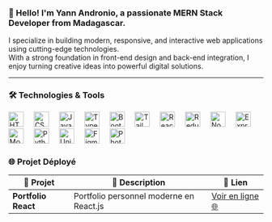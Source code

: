 <h3 align="left">👋 Hello! I'm Yann Andronio, a passionate MERN Stack Developer from Madagascar.</h3>

<p align="left">
  I specialize in building modern, responsive, and interactive web applications using cutting-edge technologies. <br/>
  With a strong foundation in front-end design and back-end integration, I enjoy turning creative ideas into powerful digital solutions.
</p>

---

### 🛠️ Technologies & Tools

<div align="left">
  <img src="https://skillicons.dev/icons?i=html" height="30" alt="HTML5" />
  <img width="12" />
  <img src="https://skillicons.dev/icons?i=css" height="30" alt="CSS3" />
  <img width="12" />
  <img src="https://skillicons.dev/icons?i=js" height="30" alt="JavaScript" />
  <img width="12" />
  <img src="https://skillicons.dev/icons?i=ts" height="30" alt="TypeScript" />
  <img width="12" />
  <img src="https://cdn.jsdelivr.net/gh/devicons/devicon/icons/bootstrap/bootstrap-original.svg" height="30" alt="Bootstrap" />
  <img width="12" />
  <img src="https://skillicons.dev/icons?i=tailwind" height="30" alt="Tailwind CSS" />
  <img width="12" />
  <img src="https://skillicons.dev/icons?i=react" height="30" alt="React" />
  <img width="12" />
  <img src="https://skillicons.dev/icons?i=redux" height="30" alt="Redux" />
  <img width="12" />
  <img src="https://skillicons.dev/icons?i=nodejs" height="30" alt="Node.js" />
  <img width="12" />
  <img src="https://skillicons.dev/icons?i=express" height="30" alt="Express.js" />
  <img width="12" />
  <img src="https://skillicons.dev/icons?i=mongodb" height="30" alt="MongoDB" />
  <img width="12" />
  <img src="https://skillicons.dev/icons?i=python" height="30" alt="Python" />
  <img width="12" />
  <img src="https://skillicons.dev/icons?i=unity" height="30" alt="Unity" />
  <img width="12" />
  <img src="https://skillicons.dev/icons?i=figma" height="30" alt="Figma" />
  <img width="12" />
  <img src="https://skillicons.dev/icons?i=ps" height="30" alt="Photoshop" />
</div>



### 🌐 Projet Déployé

| 🧩 Projet           | 📄 Description                          | 🔗 Lien                                                      |
|---------------------|------------------------------------------|--------------------------------------------------------------|
| **Portfolio React** | Portfolio personnel moderne en React.js | [Voir en ligne 🌐](https://yann-portfolio.netlify.app/)       |



